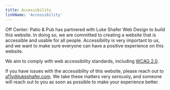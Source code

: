 ```yaml
---
title: Accessibility
linkName: 'Accessibility'
---
```


Off Center: Patio & Pub has partnered with Luke Shafer Web Design to build this website. In doing so, we are committed to creating a website that is accessible and usable for all people. Accessibility is very important to us, and we want to make sure everyone can have a positive experience on this website.

We aim to comply with web accessibility standards, including [WCAG 2.0](https://www.w3.org/TR/WCAG20/).

If you have issues with the accessibility of this website, please reach out to a11y@lukeshafer.com. We take these matters very seriously, and someone will reach out to you as soon as possible to make your experience better.
